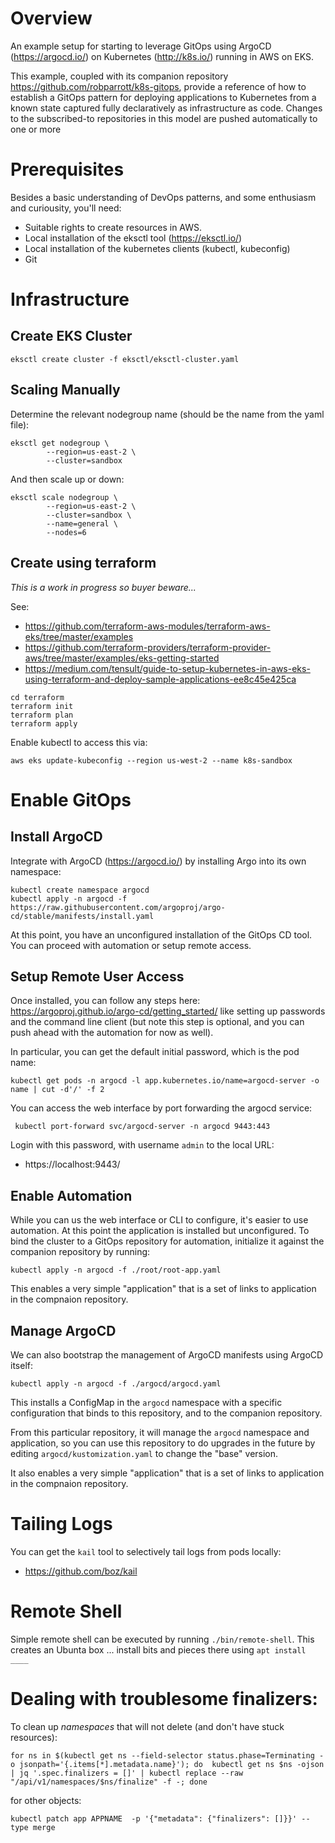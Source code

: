 # Overview

An example setup for starting to leverage GitOps using ArgoCD (https://argocd.io/) on Kubernetes (http://k8s.io/) running in AWS on EKS.

This example, coupled with its companion repository https://github.com/robparrott/k8s-gitops, provide a reference of how to establish a GitOps pattern for deploying applications to Kubernetes from a known state captured fully declaratively as infrastructure as code. Changes to the subscribed-to repositories in this model are pushed automatically to one or more 

# Prerequisites

Besides a basic understanding of DevOps patterns, and some enthusiasm and curiousity, you'll need:

* Suitable rights to create resources in AWS.
* Local installation of the eksctl tool (https://eksctl.io/)
* Local installation of the kubernetes clients (kubectl, kubeconfig)
* Git 


# Infrastructure 

## Create EKS Cluster
```
eksctl create cluster -f eksctl/eksctl-cluster.yaml
```

## Scaling Manually

Determine the relevant nodegroup name (should be the name from the yaml file):
```
eksctl get nodegroup \
        --region=us-east-2 \
        --cluster=sandbox
```

And then scale up or down:

```
eksctl scale nodegroup \
        --region=us-east-2 \
        --cluster=sandbox \
        --name=general \
        --nodes=6
```

## Create using terraform

_This is a work in progress so buyer beware..._

See:

* https://github.com/terraform-aws-modules/terraform-aws-eks/tree/master/examples
* https://github.com/terraform-providers/terraform-provider-aws/tree/master/examples/eks-getting-started
* https://medium.com/tensult/guide-to-setup-kubernetes-in-aws-eks-using-terraform-and-deploy-sample-applications-ee8c45e425ca

```
cd terraform
terraform init
terraform plan
terraform apply
```

Enable kubectl to access this via:

```
aws eks update-kubeconfig --region us-west-2 --name k8s-sandbox
```


# Enable GitOps

## Install ArgoCD 

Integrate with ArgoCD (https://argocd.io/) by installing Argo into its own namespace:

```
kubectl create namespace argocd
kubectl apply -n argocd -f https://raw.githubusercontent.com/argoproj/argo-cd/stable/manifests/install.yaml
```

At this point, you have an unconfigured installation of the GitOps CD tool. You can proceed with automation or setup remote access.

## Setup Remote User Access

Once installed, you can follow any steps here: https://argoproj.github.io/argo-cd/getting_started/ like setting up passwords and the command line client (but note this step is optional, and you can push ahead with the automation for now as well).

In particular, you can get the default initial password, which is the pod name:

```
kubectl get pods -n argocd -l app.kubernetes.io/name=argocd-server -o name | cut -d'/' -f 2
```

You can access the web interface by port forwarding the argocd service:

```
 kubectl port-forward svc/argocd-server -n argocd 9443:443
```


Login with this password, with username `admin` to the local URL:

* https://localhost:9443/


## Enable Automation

While you can us the web interface or CLI to configure, it's easier to use automation. At this point the application is installed but unconfigured.  To bind the cluster to a GitOps repository for automation, initialize it against the companion repository by running:

```
kubectl apply -n argocd -f ./root/root-app.yaml 
```

This enables a very simple "application" that is a set of links to application in the compnaion repository.

## Manage ArgoCD

We can also bootstrap the management of ArgoCD manifests using ArgoCD itself:

```
kubectl apply -n argocd -f ./argocd/argocd.yaml 
```

This installs a ConfigMap in the `argocd` namespace with a specific configuration that binds to this repository, and to the companion repository.

From this particular repository, it will manage the `argocd` namespace and application, so you can use this repository to do upgrades in the future by editing `argocd/kustomization.yaml` to change the "base" version.

It also enables a very simple "application" that is a set of links to application in the compnaion repository.


# Tailing Logs 

You can get the `kail` tool to selectively tail logs from pods locally:

* https://github.com/boz/kail

# Remote Shell

Simple remote shell can be executed by running `./bin/remote-shell`. This creates an Ubunta box ... install bits and pieces there using `apt install ____`


# Dealing with troublesome finalizers:


To clean up *namespaces* that will not delete (and don't have stuck resources):
```
for ns in $(kubectl get ns --field-selector status.phase=Terminating -o jsonpath='{.items[*].metadata.name}'); do  kubectl get ns $ns -ojson | jq '.spec.finalizers = []' | kubectl replace --raw "/api/v1/namespaces/$ns/finalize" -f -; done
```

for other objects:

```
kubectl patch app APPNAME  -p '{"metadata": {"finalizers": []}}' --type merge
```

